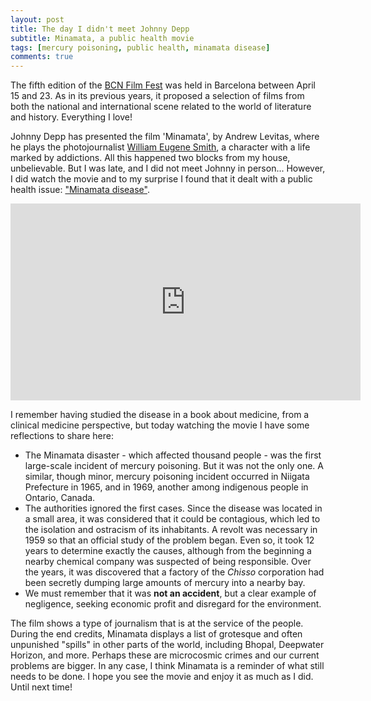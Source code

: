 ```yaml
---
layout: post
title: The day I didn't meet Johnny Depp
subtitle: Minamata, a public health movie
tags: [mercury poisoning, public health, minamata disease]
comments: true
---
```

The fifth edition of the [BCN Film Fest](https://www.bcnfilmfest.com/es) was held in Barcelona between April 15 and 23.
As in its previous years, it proposed a selection of films from both the national and international scene related to the world of literature and history. Everything I love!

Johnny Depp has presented the film 'Minamata', by Andrew Levitas, where he plays the photojournalist [William Eugene Smith](https://en.wikipedia.org/wiki/W._Eugene_Smith#:~:text=The%20book%20was%20published%20in,the%20effects%20of%20Minamata%20disease.),
a character with a life marked by addictions. All this happened two blocks from my house, unbelievable.
But I was late, and I did not meet Johnny in person... However, I did watch the movie and to my surprise I found that it dealt with a public health issue: ["Minamata disease"](https://en.wikipedia.org/wiki/Minamata_disease).

<iframe width="560" height="315" src="https://www.youtube.com/embed/WP3pKTssw_E" title="YouTube video player" frameborder="0" allow="accelerometer; autoplay; clipboard-write; encrypted-media; gyroscope; picture-in-picture" allowfullscreen></iframe>

I remember having studied the disease in a book about medicine, from a clinical medicine perspective, but today watching the movie I have some reflections to share here:

- The Minamata disaster - which affected thousand people - was the first large-scale incident of mercury poisoning. But it was not the only one. A similar, though minor, mercury poisoning incident occurred in Niigata Prefecture in 1965, and in 1969, another among indigenous people in Ontario, Canada.
- The authorities ignored the first cases. Since the disease was located in a small area, it was considered that it could be contagious, which led to the isolation and ostracism of its inhabitants. A revolt was necessary in 1959 so that an official study of the problem began. Even so, it took 12 years to determine exactly the causes, although from the beginning a nearby chemical company was suspected of being responsible. Over the years, it was discovered that a factory of the *Chisso* corporation had been secretly dumping large amounts of mercury into a nearby bay.
- We must remember that it was **not an accident**, but a clear example of negligence, seeking economic profit and disregard for the environment.

The film shows a type of journalism that is at the service of the people. During the end credits, Minamata displays a list of grotesque and often unpunished "spills" in other parts of the world, including Bhopal, Deepwater Horizon, and more. Perhaps these are microcosmic crimes and our current problems are bigger. In any case, I think Minamata is a reminder of what still needs to be done. 
I hope you see the movie and enjoy it as much as I did. Until next time!
